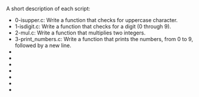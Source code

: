 A short description of each script:
+ 0-isupper.c: Write a function that checks for uppercase character.
+ 1-isdigit.c: Write a function that checks for a digit (0 through 9).
+ 2-mul.c: Write a function that multiplies two integers.
+ 3-print_numbers.c: Write a function that prints the numbers, from 0 to 9, followed by a new line.
+
+
+
+
+
+
+
